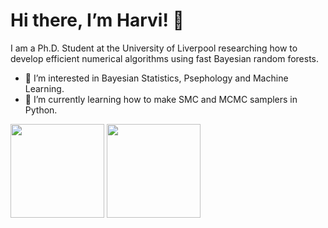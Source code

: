 # Hi there, I’m Harvi! 👋

I am a Ph.D. Student at the University of Liverpool researching how to develop efficient numerical algorithms using fast Bayesian random forests.

- 👀 I’m interested in Bayesian Statistics, Psephology and Machine Learning.
- 🌱 I’m currently learning how to make SMC and MCMC samplers in Python.

<!---
HarviLehal/HarviLehal is a ✨ special ✨ repository because its `README.md` (this file) appears on your GitHub profile.
You can click the Preview link to take a look at your changes.
--->


<div>
<img height="150em" src="https://github-readme-stats.vercel.app/api/top-langs/?username=HarviLehal&show_icons=true&hide_border=false&theme=rose_pine&langs_count=4&bg_color=DEG,2d006a,42006f,560074,6b0079,be0093" />
<img height="150em" src="https://github-readme-stats.vercel.app/api?username=HarviLehal&show_icons=true&hide_border=false&theme=rose_pine&bg_color=DEG,2d006a,42006f,560074,6b0079,be0093" />
</div>
